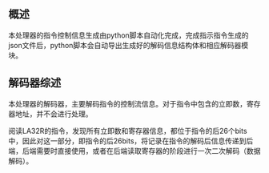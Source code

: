 ## 概述

本处理器的指令控制信息生成由python脚本自动化完成，完成指示指令生成的json文件后，python脚本会自动导出生成好的解码信息结构体和相应解码器模块。



## 解码器综述

本处理器的解码器，主要解码指令的控制流信息。对于指令中包含的立即数，寄存器地址，并不会进行处理。

阅读LA32R的指令，发现所有立即数和寄存器信息，都位于指令的后26个bits中，因此对这一部分，即指令的后26bits，将记录在指令的解码后信息传递到后端，后端需要时直接使用，或者在后端读取寄存器的阶段进行一次二次解码（数据解码）。



